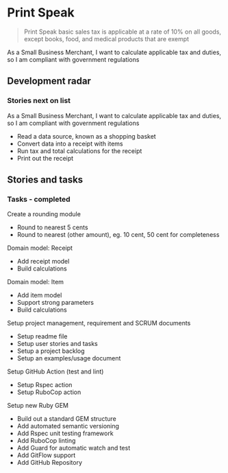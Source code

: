 # Print Speak

> Print Speak basic sales tax is applicable at a rate of 10% on all goods, except books, food, and medical products that are exempt

As a Small Business Merchant, I want to calculate applicable tax and duties, so I am compliant with government regulations

## Development radar

### Stories next on list

As a Small Business Merchant, I want to calculate applicable tax and duties, so I am compliant with government regulations

- Read a data source, known as a shopping basket
- Convert data into a receipt with items
- Run tax and total calculations for the receipt
- Print out the receipt

## Stories and tasks

### Tasks - completed

Create a rounding module

- Round to nearest 5 cents
- Round to nearest (other amount), eg. 10 cent, 50 cent for completeness

Domain model: Receipt

- Add receipt model
- Build calculations

Domain model: Item

- Add item model
- Support strong parameters
- Build calculations

Setup project management, requirement and SCRUM documents

- Setup readme file
- Setup user stories and tasks
- Setup a project backlog
- Setup an examples/usage document

Setup GitHub Action (test and lint)

- Setup Rspec action
- Setup RuboCop action

Setup new Ruby GEM

- Build out a standard GEM structure
- Add automated semantic versioning
- Add Rspec unit testing framework
- Add RuboCop linting
- Add Guard for automatic watch and test
- Add GitFlow support
- Add GitHub Repository
